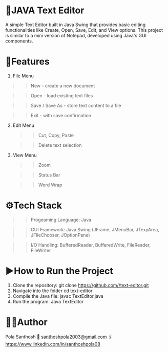 # 📝JAVA Text Editor
A simple Text Editor built in Java Swing that provides basic editing functionalities like Create, Open, Save, Edit, and View options.
This project is similar to a mini version of Notepad, developed using Java's GUI components.

# 🚀Features

 1. File Menu

   >> New - create a new document

   >> Open - load existing text files
   
   >> Save / Save As - store text content to a file
   
   >> Exit - with save confirmation

2. Edit Menu

   >> Cut, Copy, Paste
   
   >> Delete text selection

3. View Menu

   >> Zoom
   
   >> Status Bar
   
   >> Word Wrap

# ⚙️Tech Stack

>> Progeaming Language: Java

>> GUI Framework: Java Swing (JFrame, JMenuBar, JTexyArea, JFileChooser, JOptionPane)

>> I/O Handling: BufferedReader, BufferedWrite, FileReader, FileWriter

# ▶️How to Run the Project
1. Clone the repository:
    git clone [https://github.com/<your-username>/text-editor.git](https://github.com/Santhoshpola08/Java-Text-Editor)
2. Navigate into the folder
    cd text-editor
3. Compile the Java file:
    javac TextEditor.java
4. Run the program:
    Java TextEditor

# 🧑‍💻Author
Pola Santhosh
📧 santhoshpola2003@gmail.com
🖇️ https://www.linkedin.com/in/santhoshpola08
